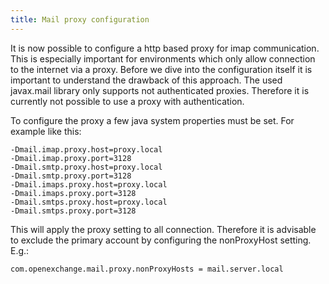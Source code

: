 ```yaml
---
title: Mail proxy configuration
---
```


It is now possible to configure a http based proxy for imap communication. 
This is especially important for environments which only allow connection to the internet via a proxy.
Before we dive into the configuration itself it is important to understand the drawback of this approach.
The used javax.mail library only supports not authenticated proxies. Therefore it is currently not possible to use a proxy with authentication.

To configure the proxy a few java system properties must be set. For example like this:

```properties
-Dmail.imap.proxy.host=proxy.local
-Dmail.imap.proxy.port=3128
-Dmail.smtp.proxy.host=proxy.local
-Dmail.smtp.proxy.port=3128
-Dmail.imaps.proxy.host=proxy.local
-Dmail.imaps.proxy.port=3128
-Dmail.smtps.proxy.host=proxy.local
-Dmail.smtps.proxy.port=3128
```

This will apply the proxy setting to all connection. Therefore it is advisable to exclude the primary account by configuring the nonProxyHost setting. E.g.:

```properties
com.openexchange.mail.proxy.nonProxyHosts = mail.server.local
```